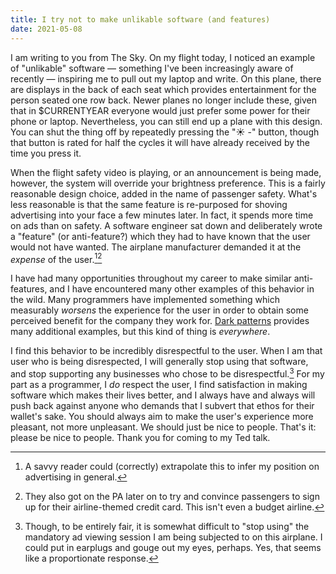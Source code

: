 ```yaml
---
title: I try not to make unlikable software (and features)
date: 2021-05-08
---
```


I am writing to you from The Sky. On my flight today, I noticed an example of
"unlikable" software &mdash; something I've been increasingly aware of recently
&mdash; inspiring me to pull out my laptop and write. On this plane, there are
displays in the back of each seat which provides entertainment for the person
seated one row back. Newer planes no longer include these, given that in
$CURRENTYEAR everyone would just prefer some power for their phone or laptop.
Nevertheless, you can still end up a plane with this design. You can shut the
thing off by repeatedly pressing the "☀️ -" button, though that button is rated
for half the cycles it will have already received by the time you press it.

When the flight safety video is playing, or an announcement is being made,
however, the system will override your brightness preference. This is a fairly
reasonable design choice, added in the name of passenger safety. What's less
reasonable is that the same feature is re-purposed for shoving advertising into your
face a few minutes later. In fact, it spends more time on ads than on safety. A
software engineer sat down and deliberately wrote a "feature" (or anti-feature?)
which they had to have known that the user would not have wanted. The airplane
manufacturer demanded it at the *expense* of the user.[^1][^2]

[^1]: A savvy reader could (correctly) extrapolate this to infer my position on advertising in general.
[^2]: They also got on the PA later on to try and convince passengers to sign up for their airline-themed credit card. This isn't even a budget airline.

I have had many opportunities throughout my career to make similar
anti-features, and I have encountered many other examples of this behavior in
the wild. Many programmers have implemented something which measurably *worsens*
the experience for the user in order to obtain some perceived benefit for the
company they work for. [Dark patterns][0] provides many additional examples, but
this kind of thing is *everywhere*.

[0]: https://www.darkpatterns.org

I find this behavior to be incredibly disrespectful to the user. When I am that
user who is being disrespected, I will generally stop using that software, and
stop supporting any businesses who chose to be disrespectful.[^3] For my part as
a programmer, I *do* respect the user, I find satisfaction in making software
which makes their lives better, and I always have and always will push back
against anyone who demands that I subvert that ethos for their wallet's sake.
You should always aim to make the user's experience more pleasant, not more
unpleasant. We should just be nice to people. That's it: please be nice to
people. Thank you for coming to my Ted talk.

[^3]: Though, to be entirely fair, it is somewhat difficult to "stop using" the mandatory ad viewing session I am being subjected to on this airplane. I could put in earplugs and gouge out my eyes, perhaps. Yes, that seems like a proportionate response.
